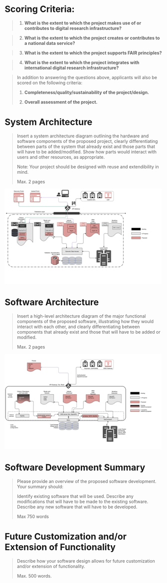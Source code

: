 Scoring Criteria:
=================

> 1.  **What is the extent to which the project makes use of or
>     contributes to digital research infrastructure?**

> 2.  **What is the extent to which the project creates or contributes to
>     a national data service?**

> 3.  **What is the extent to which the project supports FAIR principles?**

> 4.  **What is the extent to which the project integrates with
>     international digital research infrastructure?**

> In addition to answering the questions above, applicants will also be
> scored on the following criteria:
> 
> 1.  **Completeness/quality/sustainability of the project/design.**
> 
> 2.  **Overall assessment of the project.**

System Architecture 
====================

> Insert a system architecture diagram outlining the hardware and software components of the proposed project,
> clearly differentiating between parts of the system that already exist and those parts that will have to be added/modified.
> Show how parts would interact with users and other resources, as appropriate.
> 
> Note: Your project should be designed with reuse and extendibility in mind.
> 
> Max. 2 pages

![System Infrastructure](../figures/CANARIE_RDM_Fig_1.png "Fig 1: System Infrastructyre")

Software Architecture
=====================

> Insert a high-level architecture diagram of the major functional components of the proposed software,
> illustrating how they would interact with each other, and clearly differentiating between components
> that already exist and those that will have to be added or modified. 
>
> Max. 2 pages

![Software Infrastructure](../figures/CANARIE_RDM_Fig_2.png "Fig 2: Software Infrastructure")

Software Development Summary
============================

> Please provide an overview of the proposed software development.
> Your summary should:
>
> Identify existing software that will be used.
> Describe any modifications that will have to be made to the existing software.
> Describe any new software that will have to be developed.
>
> Max 750 words

Future Customization and/or Extension of Functionality
======================================================

> Describe how your software design allows for future customization and/or extension of functionality.
>
> Max. 500 words.

